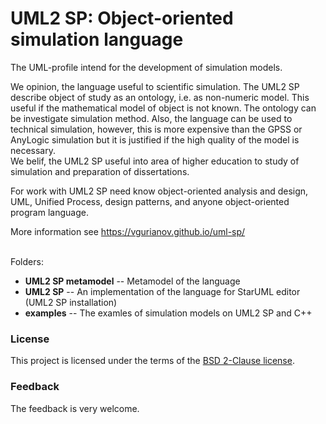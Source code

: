 # UML2 SP: Object-oriented simulation language
The UML-profile intend for the development of simulation models.

We opinion, the language useful to scientific simulation. The UML2 SP describe object of study as an ontology, i.e. as non-numeric model. This useful if the mathematical model of object is not known. The ontology can be investigate simulation method.
Also, the language can be used to technical simulation, however, this is more expensive than the GPSS or AnyLogic simulation but it is justified if the high quality of the model is necessary.<br/>
We belif, the UML2 SP useful into area of higher education to study of simulation and preparation of dissertations.

For work with UML2 SP need know object-oriented analysis and design, UML, Unified Process, design patterns, and anyone object-oriented program language.

More information see  https://vgurianov.github.io/uml-sp/<br/><br/>

Folders:

- **UML2 SP metamodel**   -- Metamodel of the language
- **UML2 SP**             -- An implementation of the language for StarUML editor (UML2 SP installation)
- **examples**            -- The examles of simulation models on UML2 SP and C++

### License
This project is licensed under the terms of the [BSD 2-Clause license](LICENSE).
### Feedback
The feedback is very welcome.
